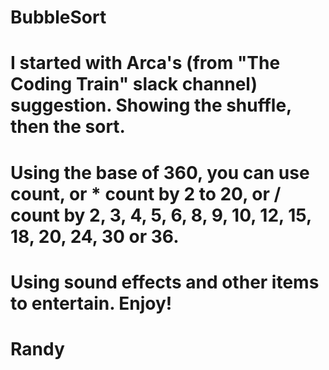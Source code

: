 # BubbleSort

# I started with Arca's (from "The Coding Train" slack channel) suggestion. Showing the shuffle, then the sort.

# Using the base of 360, you can use count, or * count by 2 to 20, or / count by 2, 3, 4, 5, 6, 8, 9, 10, 12, 15, 18, 20, 24, 30 or 36.

# Using sound effects and other items to entertain. Enjoy!

# Randy
